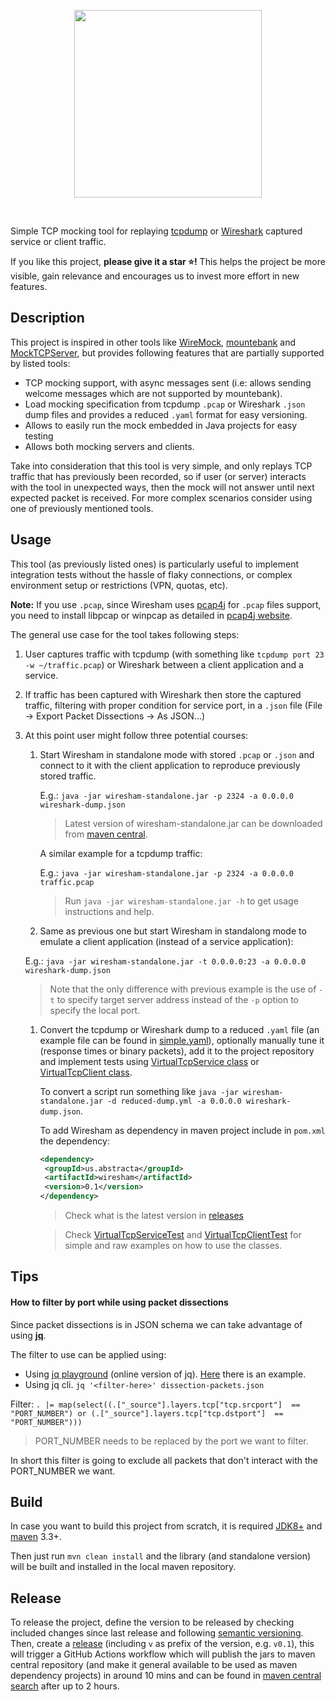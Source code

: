 <p align="center">
  <img width="300" src="https://raw.githubusercontent.com/abstracta/wiresham/master/logo.svg?sanitize=true"/>
</p>
<br/>

Simple TCP mocking tool for replaying [tcpdump](http://www.tcpdump.org/) or [Wireshark](https://www.wireshark.org/) captured service or client traffic.

If you like this project, **please give it a star :star:!** This helps the project be more visible, gain relevance and encourages us to invest more effort in new features.

## Description

This project is inspired in other tools like [WireMock](http://wiremock.org/), [mountebank](http://www.mbtest.org/) and [MockTCPServer](https://github.com/CloudRacer/MockTCPServer), but provides following features that are partially supported by listed tools:
  * TCP mocking support, with async messages sent (i.e: allows sending welcome messages which are not supported by mountebank).
  * Load mocking specification from tcpdump `.pcap` or Wireshark `.json` dump files and provides a reduced `.yaml` format for easy versioning.
  * Allows to easily run the mock embedded in Java projects for easy testing
  * Allows both mocking servers and clients.

Take into consideration that this tool is very simple, and only replays TCP traffic that has previously been recorded, so if user (or server) interacts with the tool in unexpected ways, then the mock will not answer until next expected packet is received. For more complex scenarios consider using one of previously mentioned tools.

## Usage

This tool (as previously listed ones) is particularly useful to implement integration tests without the hassle of flaky connections, or complex environment setup or restrictions (VPN, quotas, etc).

**Note:** If you use `.pcap`, since Wiresham uses [pcap4j](https://www.pcap4j.org/) for `.pcap` files support, you need to install libpcap or winpcap as detailed in [pcap4j website](https://www.pcap4j.org/).  
 
The general use case for the tool takes following steps:
  1. User captures traffic with tcpdump (with something like `tcpdump port 23 -w ~/traffic.pcap`) or Wireshark between a client application and a service.
  1. If traffic has been captured with Wireshark then store the captured traffic, filtering with proper condition for service port, in a `.json` file (File -> Export Packet Dissections -> As JSON...)
  1. At this point user might follow three potential courses:
      1. Start Wiresham in standalone mode with stored `.pcap` or `.json` and connect to it with the client application to reproduce previously stored traffic. 
          
          E.g.: `java -jar wiresham-standalone.jar -p 2324 -a 0.0.0.0 wireshark-dump.json`
          
          > Latest version of wiresham-standalone.jar can be downloaded from [maven central](https://search.maven.org/).
          
          A similar example for a tcpdump traffic:
          
          E.g.: `java -jar wiresham-standalone.jar -p 2324 -a 0.0.0.0 traffic.pcap`
          
          > Run `java -jar wiresham-standalone.jar -h` to get usage instructions and help.
      1. Same as previous one but start Wiresham in standalong mode to emulate a client application (instead of a service application):
    
        E.g.: `java -jar wiresham-standalone.jar -t 0.0.0.0:23 -a 0.0.0.0 wireshark-dump.json`

        > Note that the only difference with previous example is the use of `-t` to specify target server address instead of the `-p` option to specify the local port. 
          
      1. Convert the tcpdump or Wireshark dump to a reduced `.yaml` file (an example file can be found in [simple.yaml](src/test/resources/simple.yaml)), optionally manually tune it (response times or binary packets), add it to the project repository and implement tests using [VirtualTcpService class](src/main/java/us/abstracta/wiresham/VirtualTcpService.java) or [VirtualTcpClient class](src/main/java/us/abstracta/wiresham/VirtualTcpClient.java).
          
          To convert a script run something like `java -jar wiresham-standalone.jar -d reduced-dump.yml -a 0.0.0.0 wireshark-dump.json`.
          
          To add Wiresham as dependency in maven project include in `pom.xml` the dependency:
          
          ```xml
          <dependency>
           <groupId>us.abstracta</groupId>
           <artifactId>wiresham</artifactId>
           <version>0.1</version>
          </dependency>
          ```
          
          > Check what is the latest version in [releases](https://github.com/abstracta/wiresham/releases)
          
          > Check [VirtualTcpServiceTest](src/test/java/us/abstracta/wiresham/VirtualTcpServiceTest.java) and [VirtualTcpClientTest](src/test/java/us/abstracta/wiresham/VirtualTcpClientTest.java) for simple and raw examples on how to use the classes.
          
## Tips

#### How to filter by port while using packet dissections
Since packet dissections is in JSON schema we can take advantage of using [**jq**](https://jqplay.org/).

The filter to use can be applied using: 
- Using [jq playground](https://jqplay.org/) (online version of jq). [Here](https://jqplay.org/s/qh8LMDecqyR) there is an example.
- Using jq cli. `jq '<filter-here>' dissection-packets.json`

Filter: `. |= map(select((.["_source"].layers.tcp["tcp.srcport"]  == "PORT_NUMBER") or (.["_source"].layers.tcp["tcp.dstport"]  == "PORT_NUMBER")))`
> PORT_NUMBER needs to be replaced by the port we want to filter.

In short this filter is going to exclude all packets that don't interact with the PORT_NUMBER we want.

## Build

In case you want to build this project from scratch, it is required [JDK8+](http://www.oracle.com/technetwork/java/javase/downloads/jdk8-downloads-2133151.html) and [maven](https://maven.apache.org/) 3.3+.

Then just run `mvn clean install` and the library (and standalone version) will be built and installed in the local maven repository.

## Release

To release the project, define the version to be released by checking included changes since last release and following [semantic versioning](https://semver.org/). 
Then, create a [release](https://github.com/abstracta/wiresham/releases) (including `v` as prefix of the version, e.g. `v0.1`), this will trigger a GitHub Actions workflow which will publish the jars to maven central repository (and make it general available to be used as maven dependency projects) in around 10 mins and can be found in [maven central search](https://search.maven.org/#search%7Cgav%7C1%7Cg%3A%22us.abstracta%22%20AND%20a%3A%22wiresham%22) after up to 2 hours.
